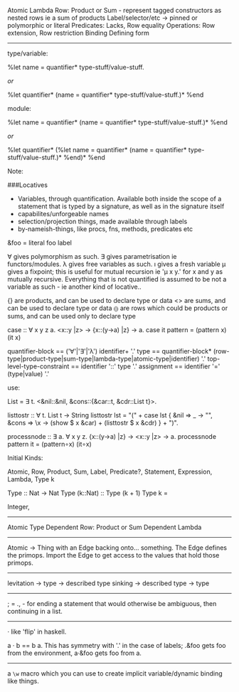 Atomic
Lambda
Row: Product or Sum - represent tagged constructors as nested rows ie a sum of products
Label/selector/etc -> pinned or polymorphic or literal
Predicates: Lacks, Row equality
Operations: Row extension, Row restriction
Binding
Defining form

---

type/variable:

%let name = quantifier\* type-stuff/value-stuff.

*or*

%let quantifier\*
  (name = quantifier\* type-stuff/value-stuff.)\*
%end

module:

%let name = quantifier\*
  (name = quantifier\* type-stuff/value-stuff.)\*
%end

*or*

%let quantifier\*
  (%let name = quantifier\*
    (name = quantifier\* type-stuff/value-stuff.)\*
  %end)\*
%end


Note:

###Locatives

- Variables, through quantification. Available both inside the scope of a statement that is typed by a signature, as well as in the signature itself
- capabilites/unforgeable names
- selection/projection things, made available through labels
- by-nameish-things, like procs, fns, methods, predicates etc

&foo = literal foo label

∀ gives polymorphism as such.
∃ gives parametrisation ie functors/modules.
λ gives free variables as such.
ı gives a fresh variable
μ gives a fixpoint; this is useful for mutual recursion ie 'μ x y.' for x and y as mutually recursive.
Everything that is not quantified is assumed to be not a variable as such - ie another kind of locative..

{} are products, and can be used to declare type or data
<> are sums, and can be used to declare type or data
⦇⦈ are rows which could be products or sums, and can be used only to declare type

case :: ∀ x y z a. <x::y |z> → {x::(y→a) |z} → a.
case it pattern = (pattern x) (it x)

quantifier-block == ('∀'|'∃'|'λ') identifier+ '.'
type == quantifier-block\* (row-type|product-type|sum-type|lambda-type|atomic-type|identifier) '.'
top-level-type-constraint == identifier '::' type '.'
assignment == identifier '=' (type|value) '.'

use:

List = ∃ t. <&nil::&nil, &cons::{&car::t, &cdr::List t}>.

listtostr :: ∀ t. List t → String
listtostr lst = "(" +
  case lst {
    &nil   ⇒ \_ → "",
    &cons  ⇒ \x → (show $ x &car) + (listtostr $ x &cdr)
  } + ")".

processnode :: ∃ a. ∀ x y z. {x::(y→a) |z} → <x::y |z> → a.
processnode pattern it = (pattern∘x) (it∘x)

Initial Kinds:

Atomic, Row, Product, Sum, Label, Predicate?, Statement, Expression, Lambda, Type k

Type :: Nat → Nat
Type (k::Nat) :: Type (k + 1)
Type k = 

Integer, 

---

Atomic Type
Dependent Row: Product or Sum
Dependent Lambda

---

Atomic -> Thing with an Edge backing onto... something. The Edge defines the primops. Import the Edge to get access to the values that hold those primops.

---

levitation -> type -> described type
sinking -> described type -> type

---

; = ., - for ending a statement that would otherwise be ambiguous, then continuing in a list.

---

· like 'flip' in haskell.

a · b == b a.
This has symmetry with '.' in the case of labels; .&foo gets foo from the environment, a·&foo gets foo from a.

---

a `\w` macro which you can use to create implicit variable/dynamic binding like things.

